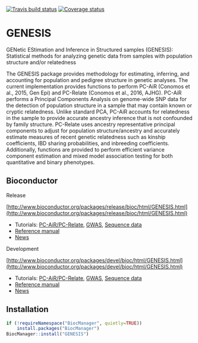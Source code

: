 [![Travis build status](https://travis-ci.org/UW-GAC/GENESIS.svg?branch=master)](https://travis-ci.org/UW-GAC/GENESIS)
[![Coverage status](https://codecov.io/gh/UW-GAC/GENESIS/branch/master/graph/badge.svg)](https://codecov.io/github/UW-GAC/GENESIS?branch=master)

# GENESIS
GENetic EStimation and Inference in Structured samples (GENESIS): Statistical methods for analyzing genetic data from samples with population structure and/or relatedness

The GENESIS package provides methodology for estimating,
        inferring, and accounting for population and pedigree structure
        in genetic analyses.  The current implementation provides
        functions to perform PC-AiR (Conomos et al., 2015, Gen Epi) and PC-Relate 
        (Conomos et al., 2016, AJHG). PC-AiR performs a Principal Components 
        Analysis on genome-wide SNP data for the detection of population 
        structure in a sample that may contain known or cryptic relatedness. 
        Unlike standard PCA, PC-AiR accounts for relatedness in the sample 
        to provide accurate ancestry inference that is not confounded by 
        family structure. PC-Relate uses ancestry representative principal 
        components to adjust for population structure/ancestry and accurately 
        estimate measures of recent genetic relatedness such as kinship 
        coefficients, IBD sharing probabilities, and inbreeding coefficients. 
        Additionally, functions are provided to perform efficient variance 
        component estimation and mixed model association testing for both 
        quantitative and binary phenotypes.

## Bioconductor

Release

[http://www.bioconductor.org/packages/release/bioc/html/GENESIS.html](http://www.bioconductor.org/packages/release/bioc/html/GENESIS.html)

* Tutorials:
  [PC-AiR/PC-Relate](http://bioconductor.org/packages/release/bioc/vignettes/GENESIS/inst/doc/pcair.html),
  [GWAS](http://bioconductor.org/packages/release/bioc/vignettes/GENESIS/inst/doc/assoc_test.html),
  [Sequence data](http://bioconductor.org/packages/release/bioc/vignettes/GENESIS/inst/doc/assoc_test_seq.html)
* [Reference manual](http://www.bioconductor.org/packages/release/bioc/manuals/GENESIS/man/GENESIS.pdf)
* [News](http://bioconductor.org/packages/release/bioc/news/GENESIS/NEWS)

Development

[http://www.bioconductor.org/packages/devel/bioc/html/GENESIS.html](http://www.bioconductor.org/packages/devel/bioc/html/GENESIS.html)

* Tutorials:
  [PC-AiR/PC-Relate](http://bioconductor.org/packages/devel/bioc/vignettes/GENESIS/inst/doc/pcair.html),
  [GWAS](http://bioconductor.org/packages/devel/bioc/vignettes/GENESIS/inst/doc/assoc_test.html),
  [Sequence data](http://bioconductor.org/packages/devel/bioc/vignettes/GENESIS/inst/doc/assoc_test_seq.html)
* [Reference manual](http://www.bioconductor.org/packages/devel/bioc/manuals/GENESIS/man/GENESIS.pdf)
* [News](http://bioconductor.org/packages/devel/bioc/news/GENESIS/NEWS)

## Installation

```R
if (!requireNamespace("BiocManager", quietly=TRUE))
    install.packages("BiocManager")
BiocManager::install("GENESIS")
```
